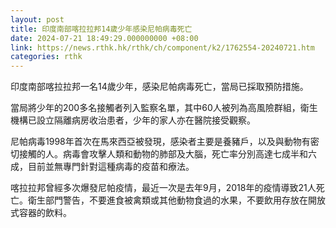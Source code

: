 ```yaml
---
layout: post
title: 印度南部喀拉拉邦14歲少年感染尼帕病毒死亡
date: 2024-07-21 18:49:29.000000000 +08:00
link: https://news.rthk.hk/rthk/ch/component/k2/1762554-20240721.htm
categories: rthk
---
```


印度南部喀拉拉邦一名14歲少年，感染尼帕病毒死亡，當局已採取預防措施。

當局將少年的200多名接觸者列入監察名單，其中60人被列為高風險群組，衛生機構已設立隔離病房收治患者，少年的家人亦在醫院接受觀察。

尼帕病毒1998年首次在馬來西亞被發現，感染者主要是養豬戶，以及與動物有密切接觸的人。病毒會攻擊人類和動物的肺部及大腦，死亡率分別高達七成半和六成，目前並無專門針對這種病毒的疫苗和療法。

喀拉拉邦曾經多次爆發尼帕疫情，最近一次是去年9月，2018年的疫情導致21人死亡。衛生部門警告，不要進食被禽類或其他動物食過的水果，不要飲用存放在開放式容器的飲料。
